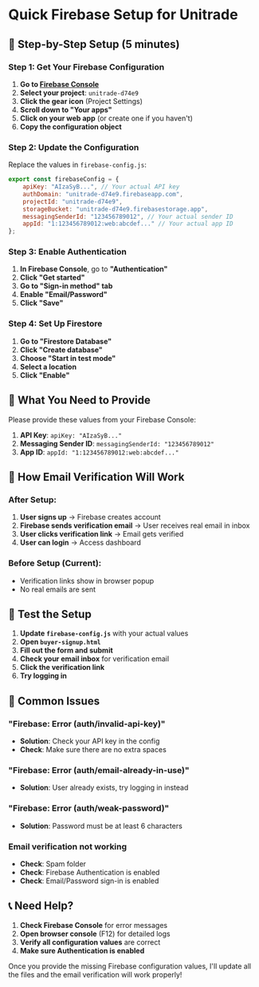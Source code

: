 # Quick Firebase Setup for Unitrade

## 🚀 Step-by-Step Setup (5 minutes)

### Step 1: Get Your Firebase Configuration
1. **Go to [Firebase Console](https://console.firebase.google.com/)**
2. **Select your project**: `unitrade-d74e9`
3. **Click the gear icon** (Project Settings)
4. **Scroll down to "Your apps"**
5. **Click on your web app** (or create one if you haven't)
6. **Copy the configuration object**

### Step 2: Update the Configuration
Replace the values in `firebase-config.js`:

```javascript
export const firebaseConfig = {
    apiKey: "AIzaSyB...", // Your actual API key
    authDomain: "unitrade-d74e9.firebaseapp.com",
    projectId: "unitrade-d74e9",
    storageBucket: "unitrade-d74e9.firebasestorage.app",
    messagingSenderId: "123456789012", // Your actual sender ID
    appId: "1:123456789012:web:abcdef..." // Your actual app ID
};
```

### Step 3: Enable Authentication
1. **In Firebase Console**, go to **"Authentication"**
2. **Click "Get started"**
3. **Go to "Sign-in method" tab**
4. **Enable "Email/Password"**
5. **Click "Save"**

### Step 4: Set Up Firestore
1. **Go to "Firestore Database"**
2. **Click "Create database"**
3. **Choose "Start in test mode"**
4. **Select a location**
5. **Click "Enable"**

## 🔧 What You Need to Provide

Please provide these values from your Firebase Console:

1. **API Key**: `apiKey: "AIzaSyB..."`
2. **Messaging Sender ID**: `messagingSenderId: "123456789012"`
3. **App ID**: `appId: "1:123456789012:web:abcdef..."`

## 📧 How Email Verification Will Work

### After Setup:
1. **User signs up** → Firebase creates account
2. **Firebase sends verification email** → User receives real email in inbox
3. **User clicks verification link** → Email gets verified
4. **User can login** → Access dashboard

### Before Setup (Current):
- Verification links show in browser popup
- No real emails are sent

## 🧪 Test the Setup

1. **Update `firebase-config.js`** with your actual values
2. **Open `buyer-signup.html`**
3. **Fill out the form and submit**
4. **Check your email inbox** for verification email
5. **Click the verification link**
6. **Try logging in**

## 🚨 Common Issues

### "Firebase: Error (auth/invalid-api-key)"
- **Solution**: Check your API key in the config
- **Check**: Make sure there are no extra spaces

### "Firebase: Error (auth/email-already-in-use)"
- **Solution**: User already exists, try logging in instead

### "Firebase: Error (auth/weak-password)"
- **Solution**: Password must be at least 6 characters

### Email verification not working
- **Check**: Spam folder
- **Check**: Firebase Authentication is enabled
- **Check**: Email/Password sign-in is enabled

## 📞 Need Help?

1. **Check Firebase Console** for error messages
2. **Open browser console** (F12) for detailed logs
3. **Verify all configuration values** are correct
4. **Make sure Authentication is enabled**

Once you provide the missing Firebase configuration values, I'll update all the files and the email verification will work properly!


